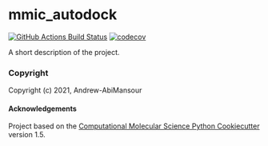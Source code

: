 mmic_autodock
==============================
[//]: # (Badges)
[![GitHub Actions Build Status](https://github.com/REPLACE_WITH_OWNER_ACCOUNT/mmic_autodock/workflows/CI/badge.svg)](https://github.com/REPLACE_WITH_OWNER_ACCOUNT/mmic_autodock/actions?query=workflow%3ACI)
[![codecov](https://codecov.io/gh/REPLACE_WITH_OWNER_ACCOUNT/mmic_autodock/branch/master/graph/badge.svg)](https://codecov.io/gh/REPLACE_WITH_OWNER_ACCOUNT/mmic_autodock/branch/master)


A short description of the project.

### Copyright

Copyright (c) 2021, Andrew-AbiMansour


#### Acknowledgements
 
Project based on the 
[Computational Molecular Science Python Cookiecutter](https://github.com/molssi/cookiecutter-cms) version 1.5.
